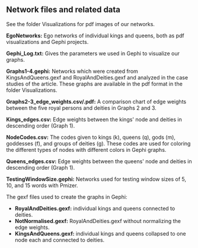 ## Network files and related data

See the folder Visualizations for pdf images of our networks.

<b>EgoNetworks:</b> Ego networks of individual kings and queens, both as pdf visualizations and Gephi projects.

<b>Gephi_Log.txt:</b> Gives the parameters we used in Gephi to visualize our graphs.

<b>Graphs1-4.gephi:</b> Networks which were created from KingsAndQueens.gexf and RoyalAndDeities.gexf and analyzed in the case studies of the article. These graphs are available in the pdf format in the folder Visualizations.

<b>Graphs2-3_edge_weights.csv/.pdf:</b> A comparison chart of edge weights between the five royal persons and deities in Graphs 2 and 3.

<b>Kings_edges.csv:</b> Edge weights between the kings' node and deities in descending order (Graph 1).

<b>NodeCodes.csv:</b> The codes given to kings (k), queens (q), gods (m), goddesses (f), and groups of deities (g). These codes are used for coloring the different types of nodes with different colors in Gephi graphs.

<b>Queens_edges.csv:</b> Edge weights between the queens' node and deities in descending order (Graph 1).

<b>TestingWindowSize.gephi:</b> Networks used for testing window sizes of 5, 10, and 15 words with Pmizer.

The gexf files used to create the graphs in Gephi:
- <b>RoyalAndDeities.gexf:</b> individual kings and queens connected to deities.
- <b>NotNormalised.gexf:</b> RoyalAndDeities.gexf without normalizing the edge weights.
- <b>KingsAndQueens.gexf:</b> individual kings and queens collapsed to one node each and connected to deities.
